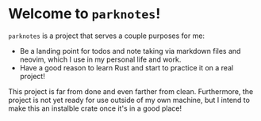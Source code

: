 # Welcome to `parknotes`!

`parknotes` is a project that serves a couple purposes for me: 

* Be a landing point for todos and note taking via markdown files and neovim, which I use in my personal life and work.
* Have a good reason to learn Rust and start to practice it on a real project!

This project is far from done and even farther from clean. Furthermore, the project is not yet ready for use outside of my own machine, but I intend to make this an instalble crate once it's in a good place!
